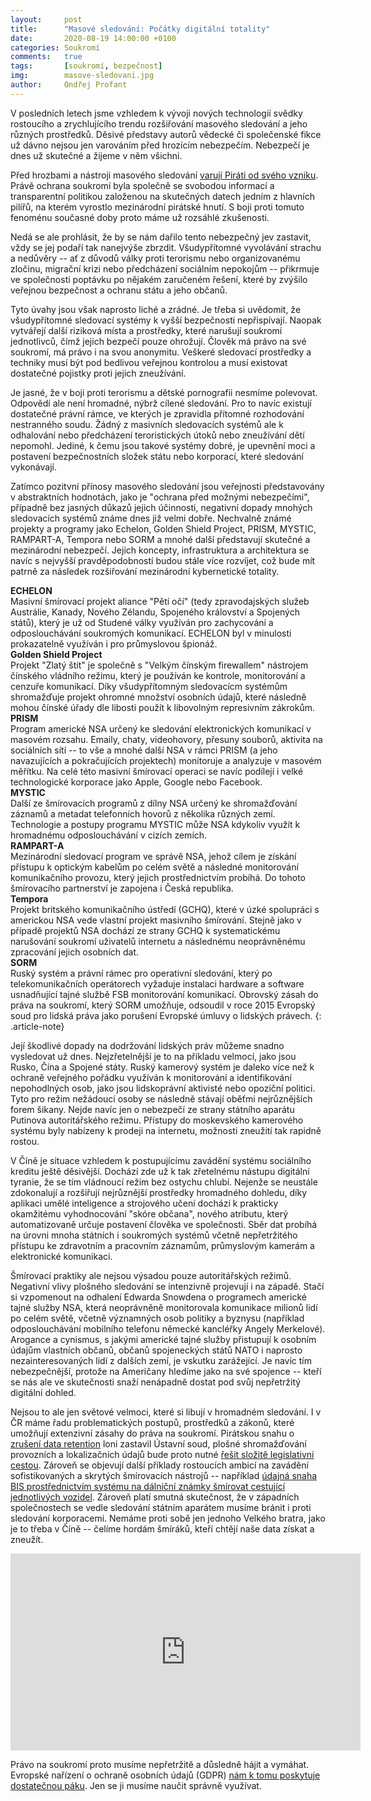 ```yaml
---
layout:     post
title:      "Masové sledování: Počátky digitální totality"
date:       2020-08-19 14:00:00 +0100
categories: Soukromí
comments:   true
tags:       [soukromí, bezpečnost]
img:        masove-sledovani.jpg
author:     Ondřej Profant
---
```


V posledních letech jsme vzhledem k vývoji nových technologií svědky rostoucího a zrychlujícího trendu rozšiřování masového sledování a jeho různých prostředků. Děsivé představy autorů vědecké či společenské fikce už dávno nejsou jen varováním před hrozícím nebezpečím. Nebezpečí je dnes už skutečné a žijeme v něm všichni.

<!--more-->

Před hrozbami a nástroji masového sledování [varují Piráti od svého vzniku](https://www.pirati.cz/program/dlouhodoby/soukromi/). Právě ochrana soukromí byla společně se svobodou informací a transparentní politikou založenou na skutečných datech jedním z hlavních pilířů, na kterém vyrostlo mezinárodní pirátské hnutí. S boji proti tomuto fenoménu současné doby proto máme už rozsáhlé zkušenosti.

Nedá se ale prohlásit, že by se nám dařilo tento nebezpečný jev zastavit, vždy se jej podaří tak nanejvýše zbrzdit. Všudypřítomné vyvolávání strachu a nedůvěry -- ať z důvodů války proti terorismu nebo organizovanému zločinu, migrační krizi nebo předcházení sociálním nepokojům -- přikrmuje ve společnosti poptávku po nějakém zaručeném řešení, které by zvýšilo veřejnou bezpečnost a ochranu státu a jeho občanů.

Tyto úvahy jsou však naprosto liché a zrádné. Je třeba si uvědomit, že všudypřítomné sledovací systémy k vyšší bezpečnosti nepřispívají. Naopak vytvářejí další riziková místa a prostředky, které narušují soukromí jednotlivců, čímž jejich bezpečí pouze ohrožují. Člověk má právo na své soukromí, má právo i na svou anonymitu. Veškeré sledovací prostředky a techniky musí být pod bedlivou veřejnou kontrolou a musí existovat dostatečné pojistky proti jejich zneužívání.

Je jasné, že v boji proti terorismu a dětské pornografii nesmíme polevovat. Odpovědí ale není hromadné, nýbrž cílené sledování. Pro to navíc existují dostatečné právní rámce, ve kterých je zpravidla přítomné rozhodování nestranného soudu. Žádný z masivních sledovacích systémů ale k odhalování nebo předcházení teroristických útoků nebo zneužívání dětí nepomohl. Jediné, k čemu jsou takové systémy dobré, je upevnění moci a postavení bezpečnostních složek státu nebo korporací, které sledování vykonávají.

Zatímco pozitvní přínosy masového sledování jsou veřejnosti představovány v abstraktních hodnotách, jako je "ochrana před možnými nebezpečími", případně bez jasných důkazů jejich účinnosti, negativní dopady mnohých sledovacích systémů známe dnes již velmi dobře. Nechvalně známé projekty a programy jako Echelon, Golden Shield Project, PRISM, MYSTIC, RAMPART-A, Tempora nebo SORM a mnohé další představují skutečné a mezinárodní nebezpečí. Jejich koncepty, infrastruktura a architektura se navíc s nejvyšší pravděpodobností budou stále více rozvíjet, což bude mít patrně za následek rozšiřování mezinárodní kybernetické totality.

**ECHELON**  
Masivní šmírovací projekt aliance "Pětí očí" (tedy zpravodajských služeb Austrálie, Kanady, Nového Zélandu, Spojeného království a Spojených států), který je už od Studené války využíván pro zachycování a odposlouchávání soukromých komunikací. ECHELON byl v minulosti prokazatelně využíván i pro průmyslovou špionáž.  
**Golden Shield Project**  
Projekt "Zlatý štít" je společně s "Velkým čínským firewallem" nástrojem čínského vládního režimu, který je používán ke kontrole, monitorování a cenzuře komunikací. Díky všudypřítomným sledovacícm systémům shromažďuje projekt ohromné množství osobních údajů, které následně mohou čínské úřady dle libosti použít k libovolným represivním zákrokům.  
**PRISM**  
Program americké NSA určený ke sledování elektronických komunikací v masovém rozsahu. Emaily, chaty, videohovory, přesuny souborů, aktivita na sociálních sítí -- to vše a mnohé další NSA v rámci PRISM (a jeho navazujících a pokračujících projektech) monitoruje a analyzuje v masovém měřítku. Na celé této masivní šmírovací operaci se navíc podílejí i velké technologické korporace jako Apple, Google nebo Facebook.  
**MYSTIC**  
Další ze šmírovacích programů z dílny NSA určený ke shromažďování záznamů a metadat telefonních hovorů z několika různých zemí. Technologie a postupy programu MYSTIC může NSA kdykoliv využít k hromadnému odposlouchávání v cizích zemích.  
**RAMPART-A**  
Mezinárodní sledovací program ve správě NSA, jehož cílem je získání přístupu k optickým kabelům po celém světě a následné monitorování komunikačního provozu, který jejich prostřednictvím probíhá. Do tohoto šmírovacího partnerství je zapojena i Česká republika.  
**Tempora**  
Projekt britského komunikačního ústředí (GCHQ), které v úzké spolupráci s americkou NSA vede vlastní projekt masivního šmírování. Stejně jako v případě projektů NSA dochází ze strany GCHQ k systematickému narušování soukromí uživatelů internetu a následnému neoprávněnému zpracování jejich osobních dat.  
**SORM**  
Ruský systém a právní rámec pro operativní sledování, který po telekomunikačních operátorech vyžaduje instalaci hardware a software usnadňující tajné službě FSB monitorování komunikací. Obrovský zásah do práva na soukromí, který SORM umožňuje, odsoudil v roce 2015 Evropský soud pro lidská práva jako porušení Evropské úmluvy o lidských právech.
{: .article-note}

Její škodlivé dopady na dodržování lidských práv můžeme snadno vysledovat už dnes. Nejzřetelnější je to na příkladu velmocí, jako jsou Rusko, Čína a Spojené státy. Ruský kamerový systém je daleko více než k ochraně veřejného pořádku využíván k monitorování a identifikování nepohodlných osob, jako jsou lidskoprávní aktivisté nebo opoziční politici. Tyto pro režim nežádoucí osoby se následně stávají oběťmi nejrůznějších forem šikany. Nejde navíc jen o nebezpečí ze strany státního aparátu Putinova autoritářského režimu. Přístupy do moskevského kamerového systému byly nabízeny k prodeji na internetu, možnosti zneužití tak rapidně rostou.

V Číně je situace vzhledem k postupujícímu zavádění systému sociálního kreditu ještě děsivější. Dochází zde už k tak zřetelnému nástupu digitální tyranie, že se tím vládnoucí režim bez ostychu chlubí. Nejenže se neustále zdokonalují a rozšiřují nejrůznější prostředky hromadného dohledu, díky aplikaci umělé inteligence a strojového učení dochází k prakticky okamžitému vyhodnocování "skóre občana", nového atributu, který automatizovaně určuje postavení člověka ve společnosti. Sběr dat probíhá na úrovni mnoha státních i soukromých systémů včetně nepřetržitého přístupu ke zdravotním a pracovním záznamům, průmyslovým kamerám a elektronické komunikaci.

Šmírovací praktiky ale nejsou výsadou pouze autoritářských režimů. Negativní vlivy plošného sledování se intenzivně projevují i na západě. Stačí si vzpomenout na odhalení Edwarda Snowdena o programech americké tajné služby NSA, která neoprávněně monitorovala komunikace milionů lidí po celém světě, včetně významných osob politiky a byznysu (například odposlouchávání mobilního telefonu německé kancléřky Angely Merkelové). Arogance a cynismus, s jakými americké tajné služby přistupují k osobním údajům vlastních občanů, občanů spojeneckých států NATO i naprosto nezainteresovaných lidí z dalších zemí, je vskutku zarážející. Je navíc tím nebezpečnější, protože na Američany hledíme jako na své spojence -- kteří se nás ale ve skutečnosti snaží nenápadně dostat pod svůj nepřetržitý digitální dohled.

Nejsou to ale jen světové velmoci, které si libují v hromadném sledování. I v ČR máme řadu problematických postupů, prostředků a zákonů, které umožňují extenzivní zásahy do práva na soukromí. Pirátskou snahu o [zrušení data retention](https://www.pirati.cz/tiskove-zpravy/zustava-data-retention.html) loni zastavil Ústavní soud, plošné shromažďování provozních a lokalizačních údajů bude proto nutné [řešit složitě legislativní cestou](https://www.pirati.cz/tiskove-zpravy/ferjencik-smirovani-budeme-resit-legislativni-cestou.html). Zároveň se objevují další příklady rostoucích ambicí na zavádění sofistikovaných a skrytých šmírovacích nástrojů -- například [údajná snaha BIS prostřednictvím systému na dálniční známky šmírovat cestující jednotlivých vozidel](https://www.pirati.cz/tiskove-zpravy/plosne-sledovani-aut-v-tendru-na-znamky.html). Zároveň platí smutná skutečnost, že v západních společnostech se vedle sledování státním aparátem musíme bránit i proti sledování korporacemi. Nemáme proti sobě jen jednoho Velkého bratra, jako je to třeba v Číně -- čelíme hordám šmíráků, kteří chtějí naše data získat a zneužít.

<iframe width="560" height="315" src="https://www.youtube.com/embed/aKccSm8jRhA" frameborder="0" allow="accelerometer; autoplay; encrypted-media; gyroscope; picture-in-picture" allowfullscreen></iframe> 

Právo na soukromí proto musíme nepřetržitě a důsledně hájit a vymáhat. Evropské nařízení o ochraně osobních údajů (GDPR) [nám k tomu poskytuje dostatečnou páku](https://www.profant.eu/2019/prinos-gdpr.html). Jen se ji musíme naučit správně využívat.
